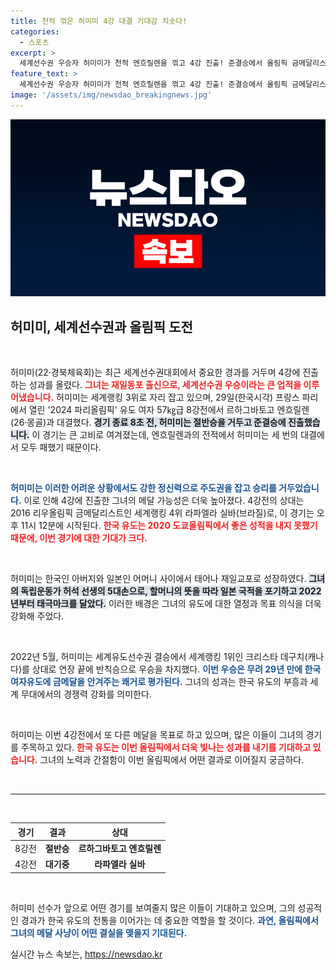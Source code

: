 ```yaml
---
title: 천적 꺾은 허미미 4강 대결 기대감 치솟다!
categories:
  - 스포츠
excerpt: >
  세계선수권 우승자 허미미가 천적 엔흐릴렌을 꺾고 4강 진출! 준결승에서 올림픽 금메달리스트와 맞붙는 그녀의 메달 사냥이 주목받고 있다. 파리올림픽의 희망이 여기에!
feature_text: >
  세계선수권 우승자 허미미가 천적 엔흐릴렌을 꺾고 4강 진출! 준결승에서 올림픽 금메달리스트와 맞붙는 그녀의 메달 사냥이 주목받고 있다. 파리올림픽의 희망이 여기에!
image: '/assets/img/newsdao_breakingnews.jpg'
---
```


<p><img src="/assets/img/newsdao_breakingnews.jpg" alt="ranknews 속보" /></p>

<h2 data-ke-size="size26">허미미, 세계선수권과 올림픽 도전</h2>

<p data-ke-size="size16">&nbsp;</p>

<p>허미미(22·경북체육회)는 최근 세계선수권대회에서 중요한 경과를 거두며 4강에 진출하는 성과를 올렸다. <b><span style="color: #ee2323;">그녀는 재일동포 출신으로, 세계선수권 우승이라는 큰 업적을 이루어냈습니다.</span></b> 허미미는 세계랭킹 3위로 자리 잡고 있으며, 29일(한국시각) 프랑스 파리에서 열린 '2024 파리올림픽' 유도 여자 57㎏급 8강전에서 르하그바토고 엔흐릴렌(26·몽골)과 대결했다. <b><span style="background-color: #21538527;">경기 종료 8초 전, 허미미는 절반승을 거두고 준결승에 진출했습니다.</span></b> 이 경기는 큰 고비로 여겨졌는데, 엔흐릴렌과의 전적에서 허미미는 세 번의 대결에서 모두 패했기 때문이다.</p>

<p data-ke-size="size16">&nbsp;</p>

<p><b><span style="color: #1a5490;">허미미는 이러한 어려운 상황에서도 강한 정신력으로 주도권을 잡고 승리를 거두었습니다.</span></b> 이로 인해 4강에 진출한 그녀의 메달 가능성은 더욱 높아졌다. 4강전의 상대는 2016 리우올림픽 금메달리스트인 세계랭킹 4위 라파엘라 실바(브라질)로, 이 경기는 오후 11시 12분에 시작된다. <b><span style="color: #ee2323;">한국 유도는 2020 도쿄올림픽에서 좋은 성적을 내지 못했기 때문에, 이번 경기에 대한 기대가 크다.</span></b></p>

<p data-ke-size="size16">&nbsp;</p>

<p>허미미는 한국인 아버지와 일본인 어머니 사이에서 태어나 재일교포로 성장하였다. <b><span style="background-color: #21538527;">그녀의 독립운동가 허석 선생의 5대손으로, 할머니의 뜻을 따라 일본 국적을 포기하고 2022년부터 태극마크를 달았다.</span></b> 이러한 배경은 그녀의 유도에 대한 열정과 목표 의식을 더욱 강화해 주었다. </p>

<p data-ke-size="size16">&nbsp;</p>

<p>2022년 5월, 허미미는 세계유도선수권 결승에서 세계랭킹 1위인 크리스타 데구치(캐나다)를 상대로 연장 끝에 반칙승으로 우승을 차지했다. <b><span style="color: #1a5490;">이번 우승은 무려 29년 만에 한국 여자유도에 금메달을 안겨주는 쾌거로 평가된다.</span></b> 그녀의 성과는 한국 유도의 부흥과 세계 무대에서의 경쟁력 강화를 의미한다.</p>

<p data-ke-size="size16">&nbsp;</p>

<p>허미미는 이번 4강전에서 또 다른 메달을 목표로 하고 있으며, 많은 이들이 그녀의 경기를 주목하고 있다. <b><span style="color: #ee2323;">한국 유도는 이번 올림픽에서 더욱 빛나는 성과를 내기를 기대하고 있습니다.</span></b> 그녀의 노력과 간절함이 이번 올림픽에서 어떤 결과로 이어질지 궁금하다. </p>

<p data-ke-size="size16">&nbsp;</p>

<hr />

<p data-ke-size="size16">&nbsp;</p>

<table style="width: 100%;">
  <thead>
    <tr>
      <th style="text-align: center;">경기</th>
      <th style="text-align: center;">결과</th>
      <th style="text-align: center;">상대</th>
    </tr>
  </thead>
  <tbody>
    <tr>
      <td style="text-align: center;">8강전</td>
      <td style="text-align: center;"><b>절반승</b></td>
      <td style="text-align: center;"><b>르하그바토고 엔흐릴렌</b></td>
    </tr>
    <tr>
      <td style="text-align: center;">4강전</td>
      <td style="text-align: center;"><b>대기중</b></td>
      <td style="text-align: center;"><b>라파엘라 실바</b></td>
    </tr>
  </tbody>
</table>

<p data-ke-size="size16">&nbsp;</p> 

<p>허미미 선수가 앞으로 어떤 경기를 보여줄지 많은 이들이 기대하고 있으며, 그의 성공적인 경과가 한국 유도의 전통을 이어가는 데 중요한 역할을 할 것이다. <b><span style="color: #1a5490;">과연, 올림픽에서 그녀의 메달 사냥이 어떤 결실을 맺을지 기대된다.</span></b></p>
실시간 뉴스 속보는, <a href="https://newsdao.kr" rel="dofollow">https://newsdao.kr</a>


